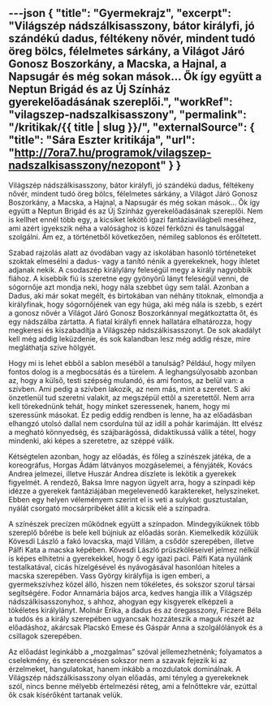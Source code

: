 ---json
{
    "title": "Gyermekrajz",
    "excerpt": "Világszép nádszálkisasszony, bátor királyfi, jó szándékú dadus, féltékeny nővér, mindent tudó öreg bölcs, félelmetes sárkány, a Világot Járó Gonosz Boszorkány, a Macska, a Hajnal, a Napsugár és még sokan mások… Ők így együtt a Neptun Brigád és az Új Színház gyerekelőadásának szereplői.",
    "workRef": "vilagszep-nadszalkisasszony",
    "permalink": "/kritikak/{{ title | slug }}/",
    "externalSource": {
        "title": "Sára Eszter kritikája",
        "url": "http://7ora7.hu/programok/vilagszep-nadszalkisasszony/nezopont"
    }
}
---

Világszép nádszálkisasszony, bátor királyfi, jó szándékú dadus, féltékeny nővér, mindent tudó öreg bölcs, félelmetes sárkány, a Világot Járó Gonosz Boszorkány, a Macska, a Hajnal, a Napsugár és még sokan mások… Ők így együtt a Neptun Brigád és az Új Színház gyerekelőadásának szereplői. Nem is kellhet ennél több egy, a kicsiket lekötő igazi fantáziavilágbeli meséhez, ami azért igyekszik néha a valósághoz is közel férkőzni és tanulsággal szolgálni. Ám ez, a történetből következően, némileg sablonos és erőltetett.

Szabad rajzolás alatt az óvodában vagy az iskolában hasonló történeteket szoktak elmesélni a dadus- vagy a tanító nénik a gyerekeknek, hogy ihletet adjanak nekik. A csodaszép királylány feleségül megy a király nagyobbik fiához. A kisebbik fiú is szeretne egy gyönyörű lányt feleségül venni, de sógornője azt mondja neki, hogy nála szebbet úgy sem talál. Azonban a Dadus, aki már sokat megélt, és birtokában van néhány titoknak, elmondja a királyfinak, hogy sógornőjének van egy húga, aki még nála is szebb, s ezért a gonosz nővér a Világot Járó Gonosz Boszorkánnyal megátkoztatta őt, és egy nádszálba zártatta. A fiatal királyfi ennek hallatára elhatározza, hogy megkeresi és kiszabadítja a Világszép nádszálkisasszonyt. De sok akadályt kell még addig leküzdenie, és sok kalandban lesz még addig része, mire megláthatja szíve hölgyét.

Hogy mi is lehet ebből a sablon meséből a tanulság? Például, hogy milyen fontos dolog is a megbocsátás és a türelem. A leghangsúlyosabb azonban az, hogy a külső, testi szépség mulandó, és ami fontos, az belül van: a szívben. Ami pedig a szívben lakozik, az nem más, mint a szeretet. S aki önzetlenül tud szeretni valakit, az megszépül ettől a szeretettől. Nem arra kell törekednünk tehát, hogy minket szeressenek, hanem, hogy mi szeressünk másokat. Ez pedig eddig rendben is lenne, ha az előadásban elhangzó utolsó dallal nem csordulna túl az idill a pohár karimáján. Itt elvész a megható könnyedség, és szájbarágóssá, didaktikussá válik a tétel, hogy mindenki, aki képes a szeretetre, az széppé válik.

Kétségtelen azonban, hogy az előadás, és főleg a színészek játéka, de a koreográfus, Horgas Ádám látványos mozgáselemei, a fényjáték, Kovács Andrea jelmezei, illetve Huszár Andrea díszlete is lekötik a gyerekek figyelmét. A rendező, Baksa Imre nagyon ügyelt arra, hogy a színpadi kép idézze a gyerekek fantáziájában megelevenedő karaktereket, helyszíneket. Ebben egy helyen véleményem szerint el is veti a sulykot: gusztustalan, nyálát csorgató mocsárpribéket állít a kicsik elé a színpadra.

A színészek precízen működnek együtt a színpadon. Mindegyiküknek több szereplő bőrébe is bele kell bújniuk az előadás során. Kiemelkedik közülük Kövesdi László a fakó lovacska, majd Villám, a csődör szerepében, illetve Pálfi Kata a macska képében. Kövesdi László prüszköléseivel jelmez nélkül is képes elhitetni a gyerekekkel, hogy ő egy igazi paci. Pálfi Kata nyúlánk testalkatával, cicás hízelgésével és nyávogásával hasonlóan hiteles a macska szerepében. Vass György királyfija is igen emberi, a gyermekszívhez közel álló, hiszen nem tökéletes, és sokszor szorul társai segítségére. Fodor Annamária bájos arca, kedves hangja illik a Világszép nádszálkisasszonyhoz, s ahhoz, ahogyan egy kisgyerek elképzeli a tökéletes királylányt. Molnár Erika, a dadus és az öregasszony, Ficzere Béla a tudós és a király szerepében ugyancsak hozzáteszik a maguk részét az előadáshoz, akárcsak Placskó Emese és Gáspár Anna a szolgálólányok és a csillagok szerepében.

Az előadást leginkább a „mozgalmas” szóval jellemezhetnénk; folyamatos a cselekmény, és szerencsésen sokszor nem a szavak fejezik ki az érzelmeket, hangulatokat, hanem inkább a mozdulatok dominálnak. A Világszép nádszálkisasszony olyan előadás, ami tényleg a gyerekeknek szól, nincs benne mélyebb értelmezési réteg, ami a felnőttekre vár, ezúttal ők csak kísérőként tartanak velük.